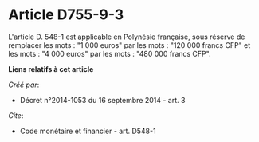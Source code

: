 # Article D755-9-3

L'article D. 548-1 est applicable en Polynésie française, sous réserve de remplacer les mots : "1 000 euros" par les mots :
"120 000 francs CFP" et les mots : "4 000 euros" par les mots : "480 000 francs CFP".

**Liens relatifs à cet article**

_Créé par_:

  - Décret n°2014-1053 du 16 septembre 2014 - art. 3

_Cite_:

  - Code monétaire et financier - art. D548-1
